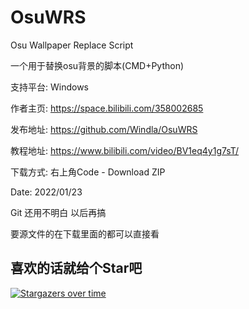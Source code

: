 # OsuWRS
Osu Wallpaper Replace Script

一个用于替换osu背景的脚本(CMD+Python)

支持平台: Windows

作者主页: https://space.bilibili.com/358002685

发布地址: https://github.com/Windla/OsuWRS

教程地址: https://www.bilibili.com/video/BV1eq4y1g7sT/

下载方式: 右上角Code - Download ZIP

Date: 2022/01/23

Git 还用不明白 以后再搞

要源文件的在下载里面的都可以直接看



## 喜欢的话就给个Star吧
[![Stargazers over time](https://starchart.cc/Windla/OsuWRS.svg)](https://starchart.cc/Windla/OsuWRS)
